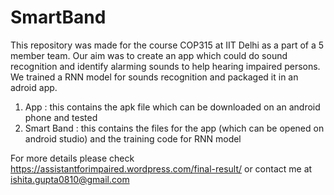 # SmartBand
This repository was made for the course COP315 at IIT Delhi as a part of a 5 member team. Our aim was to create an app which could do sound recognition and 
identify alarming sounds to help hearing impaired persons. We trained a RNN model for sounds recognition and packaged it in an adroid app. 

1. App : this contains the apk file which can be downloaded on an android phone and tested 
2. Smart Band : this contains the files for the app (which can be opened on android studio) and the training code for RNN model

For more details please check https://assistantforimpaired.wordpress.com/final-result/
or contact me at ishita.gupta0810@gmail.com
